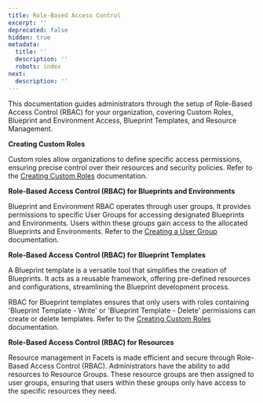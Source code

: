 ```yaml
---
title: Role-Based Access Control
excerpt: ''
deprecated: false
hidden: true
metadata:
  title: ''
  description: ''
  robots: index
next:
  description: ''
---
```

This documentation guides administrators through the setup of Role-Based Access Control (RBAC) for your organization, covering Custom Roles, Blueprint and Environment Access, Blueprint Templates, and Resource Management.

**Creating Custom Roles**

Custom roles allow organizations to define specific access permissions, ensuring precise control over their resources and security policies. Refer to the [Creating Custom Roles](https://readme.facets.cloud/docs/custom-roles) documentation.

**Role-Based Access Control (RBAC) for Blueprints and Environments**

Blueprint and Environment RBAC operates through user groups. It provides permissions to specific User Groups for accessing designated Blueprints and Environments. Users within these groups gain access to the allocated Blueprints and Environments. Refer to the [Creating a User Group](https://readme.facets.cloud/docs/creating-a-user-group) documentation.

**Role-Based Access Control (RBAC) for Blueprint Templates**

A Blueprint template is a versatile tool that simplifies the creation of Blueprints. It acts as a reusable framework, offering pre-defined resources and configurations, streamlining the Blueprint development process.

RBAC for Blueprint templates ensures that only users with roles containing 'Blueprint Template - Write' or 'Blueprint Template - Delete' permissions can create or delete templates. Refer to the [Creating Custom Roles](https://readme.facets.cloud/docs/custom-roles) documentation.

**Role-Based Access Control (RBAC) for Resources**

Resource management in Facets is made efficient and secure through Role-Based Access Control (RBAC). Administrators have the ability to add resources to Resource Groups. These resource groups are then assigned to user groups, ensuring that users within these groups only have access to the specific resources they need.